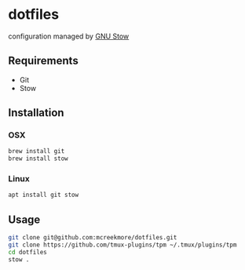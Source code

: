 # dotfiles

configuration managed by [GNU Stow](https://www.gnu.org/software/stow/)

## Requirements

- Git
- Stow

## Installation

### OSX

```bash
brew install git
brew install stow
```

### Linux

```bash
apt install git stow
```

## Usage

```bash
git clone git@github.com:mcreekmore/dotfiles.git
git clone https://github.com/tmux-plugins/tpm ~/.tmux/plugins/tpm
cd dotfiles
stow .
```
